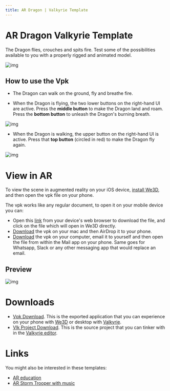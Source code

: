 ```yaml
---
title: AR Dragon | Valkyrie Template
---
```


# AR Dragon Valkyrie Template

The Dragon flies, crouches and spits fire. Test some of the possibilities available to you with a properly rigged and animated model.

![img](https://cdn2.talansoft.com/ftp/img/dragon_template/01_dragon_piece.PNG)

## How to use the Vpk

- The Dragon can walk on the ground, fly and breathe fire.

- When the Dragon is flying, the two lower buttons on the right-hand UI are active. Press the **middle button** to make the Dragon land and roam. Press the **bottom button** to unleash the Dragon's burning breath.

![img](https://cdn2.talansoft.com/ftp/img/dragon_template/03_flying.PNG)


- When the Dragon is walking, the upper button on the right-hand UI is active. Press that **top button** (circled in red) to make the Dragon fly again.

![img](https://cdn2.talansoft.com/ftp/img/dragon_template/02_whole_ingame_ui.PNG)

# View in AR

To view the scene in augmented reality on your iOS device, <a class="umami--click--bt_download_we3d_ios_appstore__ar-storm-trooper" href="/vlk/downloads#we3d">install We3D</a>, and then open the vpk file on your phone.

The vpk works like any regular document, to open it on your mobile device you can:
- Open this [link](https://cdn2.talansoft.com/ftp/samples/Dragon-Sample-V2.vpk) from your device's web browser to download the file, and click on the file which will open in We3D directly.
- [Download](https://cdn2.talansoft.com/ftp/samples/Dragon-Sample-V2.vpk) the vpk on your mac and then AirDrop it to your phone.
- [Download](https://cdn2.talansoft.com/ftp/samples/Dragon-Sample-V2.vpk) the vpk on your computer, email it to yourself and then open the file from within the Mail app on your phone. Same goes for Whatsapp, Slack or any other messaging app that would replace an email.

## Preview
![img](https://cdn2.talansoft.com/ftp/img/dragon_template/04_ar_gif.gif)

# Downloads
- [Vpk Download](https://cdn2.talansoft.com/ftp/samples/Dragon-Sample-V2.vpk). This is the exported application that you can experience on your phone with [We3D](/vlk/downloads#we3d) or desktop with [Valkyrie](/vlk/downloads#vlk).
- [Vlk Project Download](https://cdn2.talansoft.com/ftp/samples/Dragon-Sample-V2.zip). This is the source project that you can tinker with in the [Valkyrie editor](/vlk/downloads#vlk).

# Links
You might also be interested in these templates:
- [AR education](./ar-education)
- [AR Storm Trooper with music](./ar-storm-trooper)
